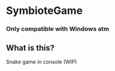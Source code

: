 # SymbioteGame

### Only compatible with Windows atm 

## What is this?

Snake game in console (WIP)
